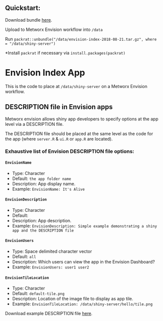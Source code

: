## Quickstart:

Download bundle [here](https://github.com/metrumresearchgroup/envision-index/raw/master/packrat/bundles/envision-index-2018-08-21.tar.gz).

Upload to Metworx Envision workflow into `/data`

Run `packrat::unbundle("/data/envision-index-2018-08-21.tar.gz", where = "/data/shiny-server")`

*Install `packrat` if necessary via `install.packages(packrat)`

# Envision Index App
This is the code to place at `/data/shiny-server` on a Metworx Envision workflow.

[](#description-file-in-envision)
## DESCRIPTION file in Envision apps

Metworx envision allows shiny app developers to specify options at the app level via a DESCRIPTION file.

The DESCRIPTION file should be placed at the same level as the code for the app (where `server.R` & `ui.R` or `app.R` are located).

### Exhaustive list of Envision DESCRIPTION file options:

#### `EnvisionName`
  * Type: Character
  * Default: `the app folder name`
  * Description: App display name.
  * Example: `EnvisionName: It's Alive`

#### `EnvisionDescription`
  * Type: Character
  * Default: ` `
  * Description: App description.
  * Example: `EnvisionDescription: Simple example demonstrating a shiny app and the DESCRIPTION file`

#### `EnvisionUsers`
  * Type: Space delimited character vector
  * Default: `all`
  * Description: Which users can view the app in the Envision Dashboard?
  * Example: `EnvisionUsers: user1 user2`

#### `EnvisionTileLocation`
  * Type: Character
  * Default: `default-tile.png`
  * Description: Location of the image file to display as app tile.
  * Example: `EnvisionTileLocation: /data/shiny-server/hello/tile.png`


Download example DESCRIPTION file [here](https://raw.githubusercontent.com/metrumresearchgroup/envision-index/master/misc/example-app/hello/DESCRIPTION).
  